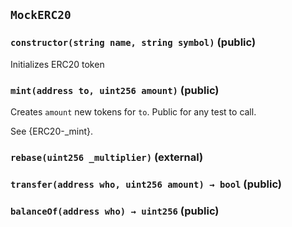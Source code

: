 ## `MockERC20`






### `constructor(string name, string symbol)` (public)



Initializes ERC20 token

### `mint(address to, uint256 amount)` (public)



Creates `amount` new tokens for `to`. Public for any test to call.

See {ERC20-_mint}.

### `rebase(uint256 _multiplier)` (external)





### `transfer(address who, uint256 amount) → bool` (public)





### `balanceOf(address who) → uint256` (public)








